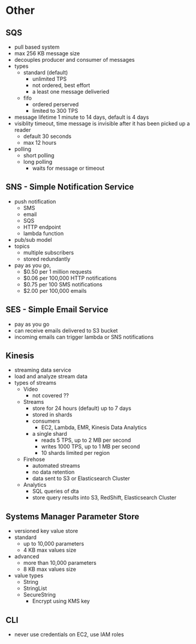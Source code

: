 # Other

## SQS

- pull based system
- max 256 KB message size
- decouples producer and consumer of messages
- types
  - standard (default)
    - unlimited TPS
    - not ordered, best effort
    - a least one message deliveried
  - fifo
    - ordered perserved
    - limited to 300 TPS
- message lifetime 1 minute to 14 days, default is 4 days
- visiblity timeout, time message is invisible after it has been picked up a reader
  - default 30 seconds
  - max 12 hours
- polling
  - short polling
  - long polling
    - waits for message or timeout

## SNS - Simple Notification Service

- push notification
  - SMS
  - email
  - SQS
  - HTTP endpoint
  - lambda function
- pub/sub model
- topics
  - multiple subscribers
  - stored redundantly
- pay as you go,
  - \$0.50 per 1 million requests
  - \$0.06 per 100,000 HTTP notifications
  - \$0.75 per 100 SMS notifications
  - \$2.00 per 100,000 emails

## SES - Simple Email Service

- pay as you go
- can receive emails delivered to S3 bucket
- incoming emails can trigger lambda or SNS notifications

## Kinesis

- streaming data service
- load and analyze stream data
- types of streams
  - Video
    - not covered ??
  - Streams
    - store for 24 hours (default) up to 7 days
    - stored in shards
    - consumers
      - EC2, Lambda, EMR, Kinesis Data Analytics
    - a single shard
      - reads 5 TPS, up to 2 MB per second
      - writes 1000 TPS, up to 1 MB per second
      - 10 shards limited per region
  - Firehose
    - automated streams
    - no data retention
    - data sent to S3 or Elasticsearch Cluster
  - Analytics
    - SQL queries of dta
    - store query results into S3, RedShift, Elasticsearch Cluster

## Systems Manager Parameter Store

- versioned key value store
- standard
  - up to 10,000 parameters
  - 4 KB max values size
- advanced
  - more than 10,000 parameters
  - 8 KB max values size
- value types
  - String
  - StringList
  - SecureString
    - Encrypt using KMS key

## CLI

- never use credentials on EC2, use IAM roles
